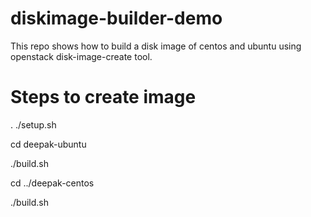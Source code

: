 # diskimage-builder-demo
This repo shows how to build a disk image of centos and ubuntu using openstack disk-image-create tool.

# Steps to create image
. ./setup.sh

cd deepak-ubuntu

./build.sh

cd ../deepak-centos

./build.sh
